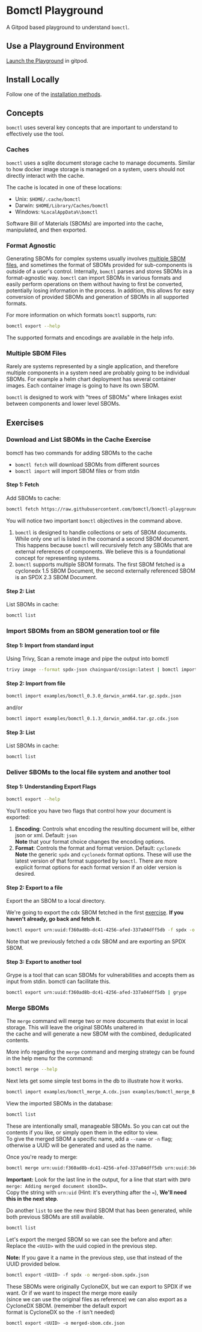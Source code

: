 # Bomctl Playground

A Gitpod based playground to understand `bomctl`.

## Use a Playground Environment

[Launch the Playground](https://gitpod.io/?autostart=true#https://github.com/bomctl/bomctl-playground) in gitpod.

## Install Locally

Follow one of the [installation methods](https://github.com/bomctl/bomctl?tab=readme-ov-file#installation).

## Concepts

`bomctl` uses several key concepts that are important to understand to effectively use the tool.

### Caches

`bomctl` uses a sqlite document storage cache to manage documents. Similar to how docker image storage is managed on a system, users should not directly interact with the cache.

The cache is located in one of these locations:

- Unix:    `$HOME/.cache/bomctl`
- Darwin:  `$HOME/Library/Caches/bomctl`
- Windows: `%LocalAppData%\bomctl`

Software Bill of Materials (SBOMs) are imported into the cache, manipulated, and then exported.

### Format Agnostic

Generating SBOMs for complex systems usually involves [multiple SBOM files](#multiple-sbom-files), and sometimes the
format of SBOMs provided for sub-components is outside of a user's control. Internally, `bomctl` parses and stores
SBOMs in a format-agnostic way. `bomctl` can import SBOMs in various formats and easily perform operations on them
without having to first be converted, potentially losing information in the process. In addition, this allows for
easy conversion of provided SBOMs and generation of SBOMs in all supported formats.

For more information on which formats `bomctl` supports, run:

```bash
bomctl export --help
```

The supported formats and encodings are available in the help info.

### Multiple SBOM Files

Rarely are systems represented by a single application, and therefore multiple components in a system need are probably going to be individual SBOMs. For example a helm chart deployment has several container images. Each container image is going to have its own SBOM.

`bomctl` is designed to work with "trees of SBOMs" where linkages exist between components and lower level SBOMs.

## Exercises

### Download and List SBOMs in the Cache Exercise

bomctl has two commands for adding SBOMs to the cache

- `bomctl fetch` will download SBOMs from different sources
- `bomctl import` will import SBOM files or from stdin

#### __Step 1: Fetch__

Add SBOMs to cache:

``` bash
bomctl fetch https://raw.githubusercontent.com/bomctl/bomctl-playground/main/examples/bomctl-container-image/bomctl_bomctl_v0.3.0.cdx.json
```

You will notice two important `bomctl` objectives in the command above.

1. `bomctl` is designed to handle collections or sets of SBOM documents. While only one url is listed in the coomand a second SBOM document. This happens because `bomctl` will recursively fetch any SBOMs that are external references of components. We believe this is a foundational concept for representing systems.
1. `bomctl` supports multiple SBOM formats. The first SBOM fetched is a cyclonedx 1.5 SBOM Document, the second externally referenced SBOM is an SPDX 2.3 SBOM Document.

#### __Step 2: List__

List SBOMs in cache:

``` bash
bomctl list
```

### Import SBOMs from an SBOM generation tool or file

#### __Step 1: Import from standard input__

Using Trivy, Scan a remote image and pipe the output into bomctl

```bash
trivy image --format spdx-json chainguard/cosign:latest | bomctl import -
```

#### __Step 2: Import from file__

``` bash
bomctl import examples/bomctl_0.3.0_darwin_arm64.tar.gz.spdx.json
```

and/or

``` bash
bomctl import examples/bomctl_0.1.3_darwin_amd64.tar.gz.cdx.json
```

#### __Step 3: List__

List SBOMs in cache:

``` bash
bomctl list
```

### Deliver SBOMs to the local file system and another tool

#### __Step 1: Understanding Export Flags__

``` bash
bomctl export --help
```

You'll notice you have two flags that control how your document is exported:

1. __Encoding__: Controls what encoding the resulting document will be, either json or xml. Default: `json`  
    __Note__ that your format choice changes the encoding options.
1. __Format__: Controls the format and format version. Default: `cyclonedx`  
   __Note__ the generic `spdx` and `cyclonedx` format options. These will use the latest version of that format supported by `bomctl`.
            There are more explicit format options for each format version if an older version is desired.

#### __Step 2: Export to a file__

Export the an SBOM to a local directory.

We're going to export the cdx SBOM fetched in the first [exercise](#step-1-fetch). __If you haven't already, go back and fetch it.__

``` bash
bomctl export urn:uuid:f360ad8b-dc41-4256-afed-337a04dff5db -f spdx -o test.spdx.json
```

Note that we previously fetched a cdx SBOM and are exporting an SPDX SBOM.

#### __Step 3: Export to another tool__

Grype is a tool that can scan SBOMs for vulnerabilities and accepts them as input from stdin. bomctl can facilitate this.

```bash
bomctl export urn:uuid:f360ad8b-dc41-4256-afed-337a04dff5db | grype
```

### Merge SBOMs

The `merge` command will merge two or more documents that exist in local storage. This will leave the original SBOMs unaltered in  
the cache and will generate a new SBOM with the combined, deduplicated contents.

More info regarding the `merge` command and merging strategy can be found in the help menu for the command:

```bash
bomctl merge --help
```

Next lets get some simple test boms in the db to illustrate how it works.

``` bash
bomctl import examples/bomctl_merge_A.cdx.json examples/bomctl_merge_B.cdx.json
```

View the imported SBOMs in the database:

``` bash
bomctl list
```

These are intentionally small, manageable SBOMs. So you can cat out the contents if you like, or simply open them in the editor to view.  
To give the merged SBOM a specific name, add a `--name` or `-n` flag; otherwise a UUID will be generated and used as the name.  

Once you're ready to merge:

```bash
bomctl merge urn:uuid:f360ad8b-dc41-4256-afed-337a04dff5db urn:uuid:3de02d44-f9c6-4a94-bf48-eb92730dc3b5
```

__Important:__ Look for the last line in the output, for a line that start with `INFO  merge: Adding merged document sbomID=`.  
               Copy the string with `urn:uid` (Hint: it's everything after the `=`), __We'll need this in the next step__.

Do another `list` to see the new third SBOM that has been generated, while both previous SBOMs are still available.

``` bash
bomctl list
```

Let's export the merged SBOM so we can see the before and after:  
Replace the `<UUID>` with the uuid copied in the previous step.

__Note:__ If you gave it a name in the previous step, use that instead of the UUID provided below.

``` bash
bomctl export <UUID> -f spdx -o merged-sbom.spdx.json
```

These SBOMs were originally CycloneDX, but we can export to SPDX if we want. Or if we want to inspect the merge more easily  
(since we can use the original files as reference) we can also export as a CycloneDX SBOM. (remember the default export  
format is CycloneDX so the `-f` isn't needed)

``` bash
bomctl export <UUID> -o merged-sbom.cdx.json
```
